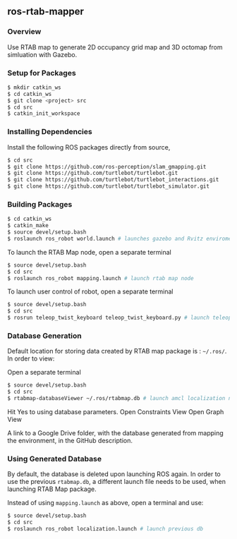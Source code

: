 ## ros-rtab-mapper

### Overview

Use RTAB map to generate 2D occupancy grid map and 3D octomap from simluation with Gazebo.

### Setup for Packages
```bash
$ mkdir catkin_ws
$ cd catkin_ws
$ git clone <project> src
$ cd src
$ catkin_init_workspace
```

### Installing Dependencies
Install the following ROS packages directly from source,
```bash
$ cd src
$ git clone https://github.com/ros-perception/slam_gmapping.git
$ git clone https://github.com/turtlebot/turtlebot.git
$ git clone https://github.com/turtlebot/turtlebot_interactions.git
$ git clone https://github.com/turtlebot/turtlebot_simulator.git
```

### Building Packages
```bash
$ cd catkin_ws
$ catkin_make
$ source devel/setup.bash
$ roslaunch ros_robot world.launch # launches gazebo and Rvitz enviroment
```

To launch the RTAB Map node, open a separate terminal
```bash
$ source devel/setup.bash
$ cd src
$ roslaunch ros_robot mapping.launch # launch rtab map node
```

To launch user control of robot, open a separate terminal
```bash
$ source devel/setup.bash
$ cd src
$ rosrun teleop_twist_keyboard teleop_twist_keyboard.py # launch teleop keyboard control for robot
```

### Database Generation
Default location for storing data created by RTAB map package is : ```~/.ros/```. In order to view:

Open a separate terminal
```bash
$ source devel/setup.bash
$ cd src
$ rtabmap-databaseViewer ~/.ros/rtabmap.db # launch amcl localization node
```
Hit Yes to using database parameters.
Open Constraints View
Open Graph View

A link to a Google Drive folder, with the database generated from mapping the environment, in the GitHub description.

### Using Generated Database
By default, the database is deleted upon launching ROS again. In order to use the previous ```rtabmap.db```, a different launch file needs to be used, when launching RTAB Map package.

Instead of using ```mapping.launch``` as above, open a terminal and use:
```bash
$ source devel/setup.bash
$ cd src
$ roslaunch ros_robot localization.launch # launch previous db
```


